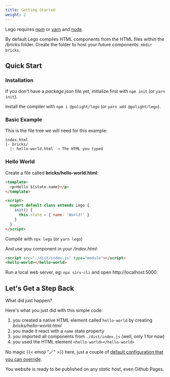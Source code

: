 ```yaml
---
title: Getting Started
weight: 2
---
```


Lego requires [npm](https://npmjs.com) or [yarn](https://yarnpkg.com) and [node](https://nodejs.org/).

By default Lego compiles HTML components from the HTML files within the _/bricks_ folder.
Create the folder to host your future components: `mkdir bricks`.

## Quick Start

### Installation

If you don't have a _package.json_ file yet, initialize first with `npm init` (or `yarn init`).

Install the compiler with `npm i @polight/lego` (or `yarn add @polight/lego`).

### Basic Example

This is the file tree we will need for this example:

```
index.html
|- bricks/
  |- hello-world.html  → The HTML you typed
```

### Hello World

Create a file called **bricks/hello-world.html**:

```html
<template>
  <p>Hello ${state.name}</p>
</template>

<script>
  export default class extends Lego {
    init() {
      this.state = { name: 'World!' }
    }
  }
</script>
```

Compile with `npx lego` (or `yarn lego`)

And use you component in your _/index.html_:

```html
<script src="./dist/index.js" type="module"></script>
<hello-world></hello-world>
```

Run a local web server, eg: `npx sirv-cli` and open http://localhost:5000.

## Let's Get a Step Back

What did just happen?

Here's what you just did with this simple code:

1. you created a native HTML element called `hello-world` by creating _bricks/hello-world.html_
2. you made it react with a `name` state property
3. you imported all components from `./dist/index.js` (well, only 1 for now)
4. you used the HTML element `<hello-world></hello-world>`

No magic {{< emoji "🪄" >}} here, just a couple of [default configuration that you can override](/configuring-components/).

You website is ready to be published on any _static_ host, even Github Pages.
